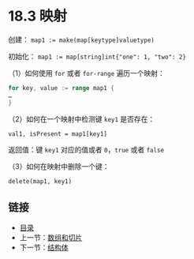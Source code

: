 # 18.3 映射

创建：    `map1 := make(map[keytype]valuetype)`

初始化：   `map1 := map[string]int{"one": 1, "two": 2}`

（1）如何使用 `for` 或者 `for-range` 遍历一个映射：

```go
for key, value := range map1 {
…
}
```

（2）如何在一个映射中检测键 `key1` 是否存在：

`val1, isPresent = map1[key1]`

返回值：键 `key1` 对应的值或者 `0`，`true` 或者 `false`
    
（3）如何在映射中删除一个键：

`delete(map1, key1)`

## 链接

- [目录](directory.md)
- 上一节：[数组和切片](18.2.md)
- 下一节：[结构体](18.4.md)
